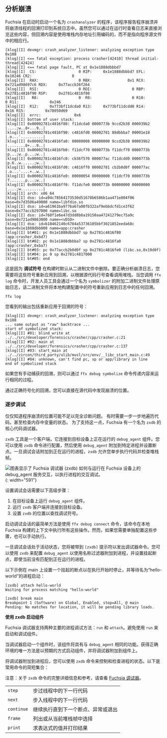 <!-- ## Analyzing crashes -->
## 分析崩溃

<!-- 
Fuchsia starts a program at boot called `crashanalyzer` that reports program
crashes and prints a backtrace of the crashing thread to the system log. While
you can explore these directly by reviewing the logs at runtime, the backtrace
content is encoded using the stack memory address references rather than
pointing to the corresponding lines in the program source files.
 -->
Fuchsia 在启动时启动一个名为 `crashanalyzer` 的程序，该程序报告程序崩溃并将崩溃线程的回溯打印到系统日志中。虽然您可以通过在运行时查看日志来直接浏览这些内容，但回溯内容是使用堆栈内存地址引用编码的，而不是指向程序源文件中的相应行。


```none {:.devsite-disable-click-to-copy}
[klog][I] devmgr: crash_analyzer_listener: analyzing exception type 0x108
[klog][I] <== fatal exception: process crasher[42410] thread initial-thread[42424]
[klog][I] <== fatal page fault, PC at 0x1e1888dbbbd7
[klog][I]  CS:                   0 RIP:     0x1e1888dbbbd7 EFL:            0x10246 CR2:                  0
[klog][I]  RAX:                  0 RBX:                0x1 RCX:     0x721ad98697c6 RDX:     0x77accb36f264
[klog][I]  RSI:                  0 RDI:                  0 RBP:     0x2781c4816f90 RSP:     0x2781c4816f80
[klog][I]   R8:                  0  R9:                  0 R10:                  0 R11:              0x246
[klog][I]  R12:     0x773bf11dcda0 R13:     0x773bf11dcdd0 R14:               0x16 R15:         0x78050d69
[klog][I]  errc:               0x6
[klog][I] bottom of user stack:
[klog][I] 0x00002781c4816f80: f11dcda0 0000773b 9ccd2b38 000039b2 |....;w..8+...9..|
[klog][I] 0x00002781c4816f90: c4816fd0 00002781 88dbbba7 00001e18 |.o...'..........|
[klog][I] 0x00002781c4816fa0: 00000008 00000000 9ccd2b38 000039b2 |........8+...9..|
[klog][I] 0x00002781c4816fb0: f11dcf70 0000773b f11dcf70 0000773b |p...;w..p...;w..|
[klog][I] 0x00002781c4816fc0: cb36f570 000077ac f11dcdd0 0000773b |p.6..w......;w..|
[klog][I] 0x00002781c4816fd0: c4816ff0 00002781 cb2b0d0f 000077ac |.o...'....+..w..|
[klog][I] 0x00002781c4816fe0: 00000054 00000000 f11dcf70 0000773b |T.......p...;w..|
[klog][I] 0x00002781c4816ff0: f11dcfe0 0000773b 00000000 00000000 |....;w..........|
[klog][I] arch: x86_64
[klog][I] dso: id=a94c78564173530d51670b6586b1aa471e004f06 base=0x7d3506a49000 name=libfdio.so
[klog][I] dso: id=a61961ba9776a67a00fb322af9ebbdcfd1ce3f62 base=0x77accb297000 name=libc.so
[klog][I] dso: id=760f1e6e47d3dd8b6a19150aa47241279ec75a9c base=0x721ad9863000 name=<vDSO>
[klog][I] dso: id=b18462140c6784a53736105bbf3021852eeda68c base=0x1e1888dbb000 name=app:crasher
[klog][I] bt#01: pc 0x1e1888dbbbd7 sp 0x2781c4816f80 (app:crasher,0xbd7)
[klog][I] bt#02: pc 0x1e1888dbbba7 sp 0x2781c4816fa0 (app:crasher,0xba7)
[klog][I] bt#03: pc 0x77accb2b0d0f sp 0x2781c4816fe0 (libc.so,0x19d0f)
[klog][I] bt#04: pc 0 sp 0x2781c4817000
[klog][I] bt#05: end
```

<!-- 
This is because the **debug symbols** are stripped out of the core binaries
by default at build time. To properly analyze the crash log, you need to
reapply those symbols to the backtrace to see the call stack in terms of source
code line numbers. When you call the `ffx log` command, the developer tools
process the raw log through an additional binary called `symbolizer` that
reapplies the symbols from your local build configuration to any backtraces in
the log.
 -->
这是因为 **调试符号** 在构建时默认从二进制文件中删除。要正确分析崩溃日志，您需要将这些符号重新应用到回溯，以根据源代码行号查看调用堆栈。当您调用 `ffx log` 命令时，开发人员工具会通过一个名为 `symbolizer` 的附加二进制文件处理原始日志，该二进制文件将本地构建配置中的符号重新应用到日志中的任何回溯。

```posix-terminal
ffx log
```

<!-- 
The output you see includes the symbols reapplied to the backtrace:
 -->
您看到的输出包括重新应用于回溯的符号：

```none {:.devsite-disable-click-to-copy}
[klog][I] devmgr: crash_analyzer_listener: analyzing exception type 0x108
... same output as "raw" backtrace ...
start of symbolized stack:
[klog][I] #01: blind_write at ../../src/developer/forensics/crasher/cpp/crasher.c:21
[klog][I] #02: main at ../../src/developer/forensics/crasher/cpp/crasher.c:137
[klog][I] #03: start_main at ../../zircon/third_party/ulib/musl/src/env/__libc_start_main.c:49
[klog][I] #04: unknown, can't find pc, sp or app/library in line
end of symbolized stack
```

<aside class="key-point">
<!-- 
If you have a manually captured backtrace, you can run the same process by
passing the content through the <code>ffx debug symbolize</code> command.
 -->
如果您有手动捕获的回溯，则可以通过 <code>ffx debug symbolize</code> 命令传递内容来运行相同的过程。
</aside>

<!-- 
With a properly symbolized backtrace, you can directly discover the site of a
crash in your source code.
 -->
通过正确符号化的回溯，您可以直接在源代码中发现崩溃的位置。
<!-- ### Step-through debugging -->
### 逐步调试

<!-- 
Just knowing where a program crashed may not be enough information to fully
diagnose the issue. Sometimes it's necessary to walk through the code
step-by-step and even inspect the state of variables in memory. To support this,
Fuchsia has a debugger for core code called `zxdb`.
 -->
仅仅知道程序崩溃的位置可能不足以完全诊断问题。 有时需要一步一步地遍历代码，甚至检查内存中变量的状态。 为了支持这一点，Fuchsia 有一个名为 `zxdb` 的核心代码调试器。

<!-- 
The `zxdb` tool is a client that connects to a running `debug_agent` component
on the target device. You can use the `zxdb` commands to configure the
`debug_agent` to attach to specific processes and set breakpoints. Once a debug
session is attached to a running process, `zxdb` allows you to step through the
code and inspect the stack frames.
 -->
`zxdb` 工具是一个客户端，它连接到目标设备上正在运行的 `debug_agent` 组件。您可以使用 `zxdb` 命令进行配置，然后使用 `debug_agent` 附加到特定进程并设置断点。一旦调试会话附加到正在运行的进程，`zxdb` 允许您单步执行代码并检查堆栈帧。

<!-- 
![Diagram showing how the Fuchsia debugger (zxdb) interacts with the
debug_agent service running on a Fuchsia device to perform interactive
debugging of a process.](/get-started/images/components/zxdb.png){: width="591"}
 -->
![图表显示了 Fuchsia 调试器 (zxdb) 如何与运行在 Fuchsia 设备上的 debug_agent 服务交互，以执行进程的交互调试。](/get-started/images/components/zxdb.png){: width="591"}

<!-- Setting up the debug session requires the following high-level steps: -->
设置调试会话需要以下高级步骤：
<!-- 
1.  Run the `debug_agent` component on the target device.
1.  Run the `zxdb` client and connect to the target device.
1.  Set the location for `zxdb` to find debug symbols.
 -->
1.  在目标设备上运行 `debug_agent` 组件。
1.  运行 `zxdb` 客户端并连接到目标设备。
1.  设置 `zxdb` 的位置以查找调试符号。

<!-- 
The simplest method to start a debug session is to use the `ffx debug connect`
command, which does all of these in the context of your local Fuchsia build.
However, these steps can also be performed manually if you need to configure
them separately.
 -->
启动调试会话的最简单方法是使用 `ffx debug connect` 命令，该命令在本地 Fuchsia 构建的上下文中执行所有这些操作。然而，如果您需要单独配置这些步骤，也可以手动执行。

<!-- 
Once the debug session is active, you are taken to a `[zxdb]` prompt to issue
debugger commands. You can use `zxdb` to configure the `debug_agent` to attach
to a process using a name filter and set pending breakpoints even if no
matching process is currently running.
 -->
一旦调试会话处于活动状态，您将被带到 `[zxdb]` 提示符以发出调试器命令。您可以使用 `zxdb` 来配置 `debug_agent` 以使用名称过滤器附加到进程，并设置挂起断点，即使当前没有匹配到正在运行的进程。

<!-- 
The following example sets a pending breakpoint on main to stop at the
beginning of execution, and waits for a process called "hello-world" to start:
 -->
以下示例在 main 上设置一个挂起的断点以在执行开始时停止，并等待名为“hello-world”的进程启动：

```none {:.devsite-disable-click-to-copy}
[zxdb] attach hello-world
Waiting for process matching "hello-world"

[zxdb] break main
Breakpoint 1 (Software) on Global, Enabled, stop=All, @ main
Pending: No matches for location, it will be pending library loads.
```

<aside class="caution">
  <!-- <b>Launching components with zxdb</b> -->
  <b>使用 zxdb 启动组件</b>
  <!-- 
  <p>The Fuchsia debugger supports two main methods of debugging a process:
  <code>run</code> and <code>attach</code>. Avoid using <code>run</code> to
  start and debug components.</p>
   -->
  <p>Fuchsia 调试器支持两种主要的进程调试方法：<code>run</code> 和 <code>attach</code>。避免使用 <code>run</code> 来启动和调试组件。</p>

  <!-- 
  <p>When the debugger launches a component, the component will have the same
  capabilities as the <code>debug_agent</code>. The only way to get the correct
  environment is to launch your component in the way it expects and attach the
  debugger to it.</p>
   -->
  <p>当调试器启动一个组件时，该组件将具有与 <code>debug_agent</code> 相同的功能。获得正确环境的唯一方法是以预期的方式启动组件，并将调试器附加到组件上。</p>
</aside>

<!-- 
Once the debugger is attached to a process, you can use `zxdb` commands to
control and inspect the state of the process. Here is a short collection of
common commands:
 -->
将调试器附加到进程后，您可以使用 `zxdb` 命令来控制和检查进程的状态。以下是常用命令的简短集合：

<!-- Note: For complete details and reference on `zxdb` commands, see
[The Fuchsia debugger](/development/debugger). -->
注意：关于 `zxdb` 命令的完整详细信息和参考，请查看 [Fuchsia 调试器](/development/debugger)。

<table>
  <tr>
   <td><code>step</code>
   </td>
   <!-- 
   <td>Step over the next line of code in the thread
   </td>
    -->
   <td>步过线程中的下一行代码
   </td>
  </tr>
  <tr>
   <td><code>next</code>
   </td>
   <!-- 
   <td>Step into the next line of code in the thread
   </td>
    -->
   <td>步入线程中的下一行代码
   </td>
  </tr>
  <tr>
   <td><code>continue</code>
   </td>
   <!-- 
   <td>Continue execution until the next breakpoint, exception, or exit
   </td>
    -->
   <td>继续执行直到下一个断点、异常或退出
   </td>
  </tr>
  <tr>
   <td><code>frame</code>
   </td>
   <!-- 
   <td>List or select from the current stack frames
   </td>
    -->
   <td>列出或从当前堆栈帧中选择
   </td>
  </tr>
  <tr>
   <td><code>print</code>
   </td>
   <!-- 
   <td>Evaluate an expression and print the result
   </td>
    -->
   <td>求表达式的值并打印结果
   </td>
  </tr>
</table>
